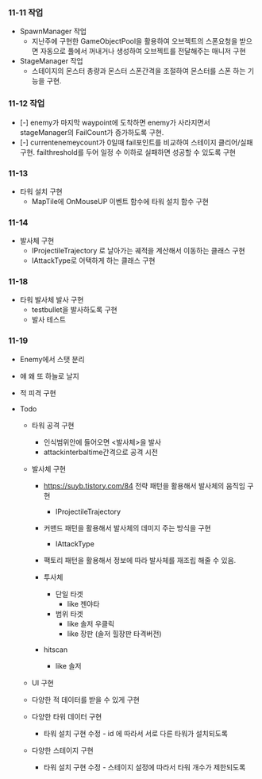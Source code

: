 ### 11-11 작업
- SpawnManager 작업
    - 지난주에 구현한 GameObjectPool을 활용하여 오브젝트의 스폰요청을 받으면 자동으로 풀에서 꺼내거나 생성하여 오브젝트를 전달해주는 매니저 구현
- StageManager 작업
    - 스테이지의 몬스터 총량과 몬스터 스폰간격을 조절하여 몬스터를 스폰 하는 기능을 구현.

### 11-12 작업
- [-] enemy가 마지막 waypoint에 도착하면 enemy가 사라지면서 stageManager의 FailCount가 증가하도록 구현.  
- [-] currentenemeycount가 0일때 fail포인트를 비교하여 스테이지 클리어/실패 구현. failthreshold를 두어 일정 수 이하로 실패하면 성공할 수 있도록 구현 

### 11-13 
- 타워 설치 구현
    - MapTile에 OnMouseUP 이벤트 함수에 타워 설치 함수 구현
    
### 11-14
- 발사체 구현
    - IProjectileTrajectory 로 날아가는 궤적을 계산해서 이동하는 클래스 구현
    - IAttackType로 어택하게 하는 클래스 구현

### 11-18
- 타워 발사체 발사 구현
    - testbullet을 발사하도록 구현
    - 발사 테스트

### 11-19
- Enemy에서 스탯 분리
- 얘 왜 또 하늘로 날지
- 적 피격 구현

- Todo  
    
    - 타워 공격 구현
        - 인식범위안에 들어오면 <발사체>을 발사
        - attackinterbaltime간격으로 공격 시전
    - 발사체 구현
        - https://suyb.tistory.com/84 전략 패턴을 활용해서 발사체의 움직임 구현
            - IProjectileTrajectory
        - 커맨드 패턴을 활용해서 발사체의 데미지 주는 방식을 구현
            - IAttackType
        - 팩토리 패턴을 활용해서 정보에 따라 발사체를 재조립 해줄 수 있음.

        - 투사체
            - 단일 타겟
                - like 젠야타
            - 범위 타겟
                - like 솔저 우클릭
                - like 장판 (솔저 힐장판 타격버전)
        - hitscan
            - like 솔저


    - UI 구현

    - 다양한 적 데이터를 받을 수 있게 구현
    - 다양한 타워 데이터 구현
        - 타워 설치 구현 수정 - id 에 따라서 서로 다른 타워가 설치되도록
    - 다양한 스테이지 구현
        - 타워 설치 구현 수정 - 스테이지 설정에 따라서 타워 개수가 제한되도록